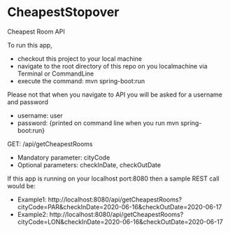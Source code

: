 # CheapestStopover

Cheapest Room API

To run this app, 
  - checkout this project to your local machine
  - navigate to the root directory of this repo on you localmachine via Terminal or CommandLine
  - execute the command: mvn spring-boot:run
  
Please not that when you navigate to API you will be asked for a username and password
  - username: user
  - password: {printed on command line when you run mvn spring-boot:run}
  
GET: /api/getCheapestRooms
- Mandatory parameter: cityCode
- Optional parameters: checkInDate, checkOutDate

If this app is running on your localhost port:8080 then a sample REST call would be:
  - Example1: http://localhost:8080/api/getCheapestRooms?cityCode=PAR&checkInDate=2020-06-16&checkOutDate=2020-06-17
  - Example2: http://localhost:8080/api/getCheapestRooms?cityCode=LON&checkInDate=2020-06-16&checkOutDate=2020-06-17
